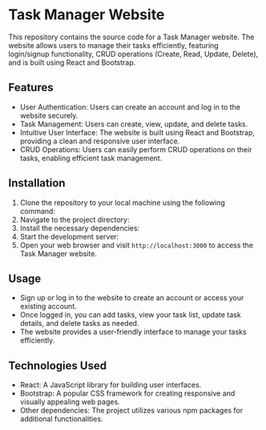 # Task Manager Website

This repository contains the source code for a Task Manager website. The website allows users to manage their tasks efficiently, featuring login/signup functionality, CRUD operations (Create, Read, Update, Delete), and is built using React and Bootstrap.

## Features

-   User Authentication: Users can create an account and log in to the website securely.
-   Task Management: Users can create, view, update, and delete tasks.
-   Intuitive User Interface: The website is built using React and Bootstrap, providing a clean and responsive user interface.
-   CRUD Operations: Users can easily perform CRUD operations on their tasks, enabling efficient task management.

## Installation

1. Clone the repository to your local machine using the following command:
2. Navigate to the project directory:
3. Install the necessary dependencies:
4. Start the development server:
5. Open your web browser and visit `http://localhost:3000` to access the Task Manager website.

## Usage

-   Sign up or log in to the website to create an account or access your existing account.
-   Once logged in, you can add tasks, view your task list, update task details, and delete tasks as needed.
-   The website provides a user-friendly interface to manage your tasks efficiently.

## Technologies Used

-   React: A JavaScript library for building user interfaces.
-   Bootstrap: A popular CSS framework for creating responsive and visually appealing web pages.
-   Other dependencies: The project utilizes various npm packages for additional functionalities.
